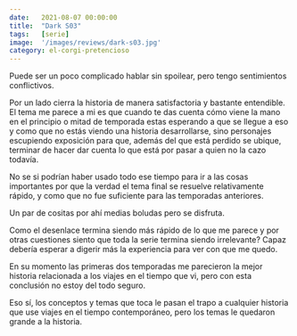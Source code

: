 ```yaml
---
date:   2021-08-07 00:00:00
title:  "Dark S03"
tags:   [serie]
image:  '/images/reviews/dark-s03.jpg'
category: el-corgi-pretencioso
---
```

Puede ser un poco complicado hablar sin spoilear, pero tengo sentimientos conflictivos.

Por un lado cierra la historia de manera satisfactoria y bastante entendible. El tema me parece a mi es que cuando te das cuenta cómo viene la mano en el principio o mitad de temporada estas esperando a que se llegue a eso y como que no estás viendo una historia desarrollarse, sino personajes escupiendo exposición para que, además del que está perdido se ubique, terminar de hacer dar cuenta lo que está por pasar a quien no la cazo todavía.

No se si podrían haber usado todo ese tiempo para ir a las cosas importantes por que la verdad el tema final se resuelve relativamente rápido, y como que no fue suficiente para las temporadas anteriores.

Un par de cositas por ahí medias boludas pero se disfruta.

Como el desenlace termina siendo más rápido de lo que me parece y por otras cuestiones siento que toda la serie termina siendo irrelevante? Capaz debería esperar a digerir más la experiencia para ver con que me quedo.

En su momento las primeras dos temporadas me parecieron la mejor historia relacionada a los viajes en el tiempo que vi, pero con esta conclusión no estoy del todo seguro.

Eso sí, los conceptos y temas que toca le pasan el trapo a cualquier historia que use viajes en el tiempo contemporáneo, pero los temas le quedaron grande a la historia.
